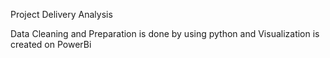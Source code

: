 Project Delivery Analysis

Data Cleaning and Preparation is done by using python and Visualization is created on PowerBi
